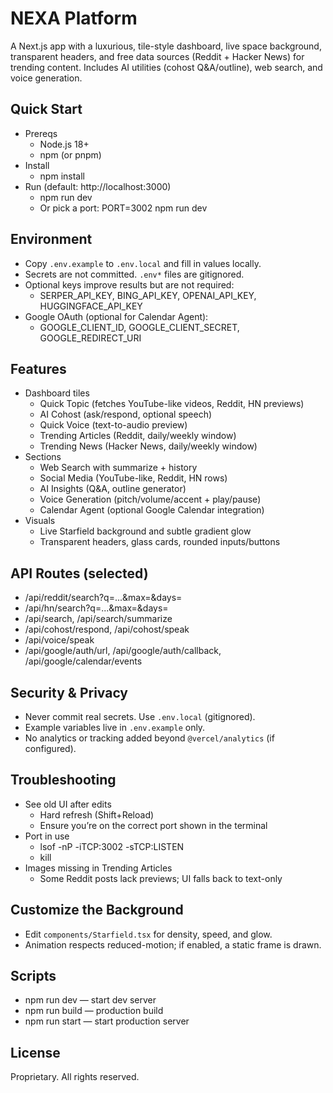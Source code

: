 # NEXA Platform

A Next.js app with a luxurious, tile-style dashboard, live space background, transparent headers, and free data sources (Reddit + Hacker News) for trending content. Includes AI utilities (cohost Q&A/outline), web search, and voice generation.

## Quick Start

- Prereqs
  - Node.js 18+
  - npm (or pnpm)
- Install
  - npm install
- Run (default: http://localhost:3000)
  - npm run dev
  - Or pick a port: PORT=3002 npm run dev

## Environment

- Copy `.env.example` to `.env.local` and fill in values locally.
- Secrets are not committed. `.env*` files are gitignored.
- Optional keys improve results but are not required:
  - SERPER_API_KEY, BING_API_KEY, OPENAI_API_KEY, HUGGINGFACE_API_KEY
- Google OAuth (optional for Calendar Agent):
  - GOOGLE_CLIENT_ID, GOOGLE_CLIENT_SECRET, GOOGLE_REDIRECT_URI

## Features

- Dashboard tiles
  - Quick Topic (fetches YouTube-like videos, Reddit, HN previews)
  - AI Cohost (ask/respond, optional speech)
  - Quick Voice (text-to-audio preview)
  - Trending Articles (Reddit, daily/weekly window)
  - Trending News (Hacker News, daily/weekly window)
- Sections
  - Web Search with summarize + history
  - Social Media (YouTube-like, Reddit, HN rows)
  - AI Insights (Q&A, outline generator)
  - Voice Generation (pitch/volume/accent + play/pause)
  - Calendar Agent (optional Google Calendar integration)
- Visuals
  - Live Starfield background and subtle gradient glow
  - Transparent headers, glass cards, rounded inputs/buttons

## API Routes (selected)

- /api/reddit/search?q=...&max=&days=
- /api/hn/search?q=...&max=&days=
- /api/search, /api/search/summarize
- /api/cohost/respond, /api/cohost/speak
- /api/voice/speak
- /api/google/auth/url, /api/google/auth/callback, /api/google/calendar/events

## Security & Privacy

- Never commit real secrets. Use `.env.local` (gitignored).
- Example variables live in `.env.example` only.
- No analytics or tracking added beyond `@vercel/analytics` (if configured).

## Troubleshooting

- See old UI after edits
  - Hard refresh (Shift+Reload)
  - Ensure you’re on the correct port shown in the terminal
- Port in use
  - lsof -nP -iTCP:3002 -sTCP:LISTEN
  - kill <PID>
- Images missing in Trending Articles
  - Some Reddit posts lack previews; UI falls back to text-only

## Customize the Background

- Edit `components/Starfield.tsx` for density, speed, and glow.
- Animation respects reduced-motion; if enabled, a static frame is drawn.

## Scripts

- npm run dev — start dev server
- npm run build — production build
- npm run start — start production server

## License

Proprietary. All rights reserved.
